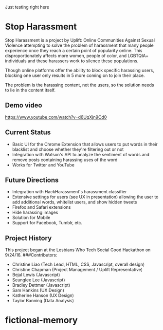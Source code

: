 Just testing right here

# Stop Harassment

Stop Harassment is a project by Uplift: Online Communities Against Sexual Violence attempting to solve the problem of harassment
that many people experience once they reach a certain point of popularity online.  This disproportionately affects more women, people of color, and LGBTQIA+ individuals and these harassers work to silence these populations.

Though online platforms offer the ability to block specific harassing users, blocking one user only results in 5 more coming on to join
their place.

The problem is the harassing content, not the users, so the solution needs to lie in the content itself.

## Demo video
https://www.youtube.com/watch?v=d6UqXjn9Cd0

## Current Status
* Basic UI for the Chrome Extension that allows users to put words in their blacklist and choose whether they're filtering out or not
* Integration with Watson's API to analyze the sentiment of words and remove posts containing harassing uses of the word
* Works for Twitter and YouTube

## Future Directions
* Integration with HackHarassment's harassment classifier
* Extensive settings for users (see UX in presentation) allowing the user to add additional words, whitelist users, and show hidden tweets
* Firefox and Safari extensions
* Hide harassing images
* Solution for Mobile
* Support for Facebook, Tumblr, etc.

## Project History
This project began at the Lesbians Who Tech Social Good Hackathon on 9/24/16.
###Contributors:
* Christine Liao (Tech Lead, HTML, CSS, Javascript, overall design)
* Christine Chapman (Project Management / Uplift Representative)
* Bejal Lewis (Javascript)
* Seunglee Lee (Javascript)
* Bradley Dettmer (Javascript)
* Sam Hankins (UX Design)
* Katherine Hanson (UX Design)
* Taylor Banning (Data Analysis)
# fictional-memory
